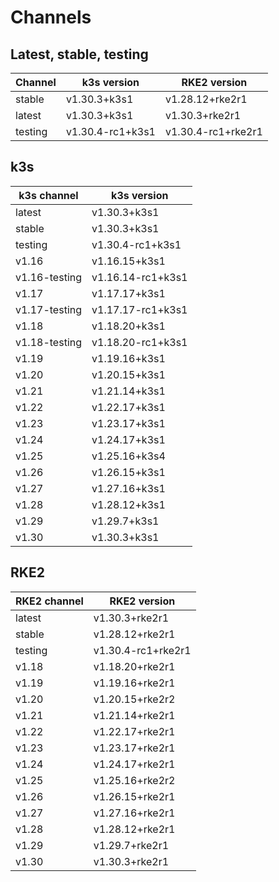 # Channels

## Latest, stable, testing

| Channel | k3s version | RKE2 version |
| ------- | ----------- | ------------ |
stable|v1.30.3+k3s1|v1.28.12+rke2r1
latest|v1.30.3+k3s1|v1.30.3+rke2r1
testing|v1.30.4-rc1+k3s1|v1.30.4-rc1+rke2r1

## k3s

| k3s channel | k3s version |
| ----------- | ----------- |
| latest | v1.30.3+k3s1 |
| stable | v1.30.3+k3s1 |
| testing | v1.30.4-rc1+k3s1 |
| v1.16 | v1.16.15+k3s1 |
| v1.16-testing | v1.16.14-rc1+k3s1 |
| v1.17 | v1.17.17+k3s1 |
| v1.17-testing | v1.17.17-rc1+k3s1 |
| v1.18 | v1.18.20+k3s1 |
| v1.18-testing | v1.18.20-rc1+k3s1 |
| v1.19 | v1.19.16+k3s1 |
| v1.20 | v1.20.15+k3s1 |
| v1.21 | v1.21.14+k3s1 |
| v1.22 | v1.22.17+k3s1 |
| v1.23 | v1.23.17+k3s1 |
| v1.24 | v1.24.17+k3s1 |
| v1.25 | v1.25.16+k3s4 |
| v1.26 | v1.26.15+k3s1 |
| v1.27 | v1.27.16+k3s1 |
| v1.28 | v1.28.12+k3s1 |
| v1.29 | v1.29.7+k3s1 |
| v1.30 | v1.30.3+k3s1 |

## RKE2

| RKE2 channel | RKE2 version |
| ------------ | ----------- |
| latest | v1.30.3+rke2r1 |
| stable | v1.28.12+rke2r1 |
| testing | v1.30.4-rc1+rke2r1 |
| v1.18 | v1.18.20+rke2r1 |
| v1.19 | v1.19.16+rke2r1 |
| v1.20 | v1.20.15+rke2r2 |
| v1.21 | v1.21.14+rke2r1 |
| v1.22 | v1.22.17+rke2r1 |
| v1.23 | v1.23.17+rke2r1 |
| v1.24 | v1.24.17+rke2r1 |
| v1.25 | v1.25.16+rke2r2 |
| v1.26 | v1.26.15+rke2r1 |
| v1.27 | v1.27.16+rke2r1 |
| v1.28 | v1.28.12+rke2r1 |
| v1.29 | v1.29.7+rke2r1 |
| v1.30 | v1.30.3+rke2r1 |
